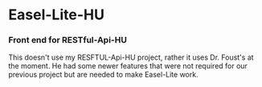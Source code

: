 # Easel-Lite-HU
### Front end for RESTful-Api-HU
This doesn't use my RESFTUL-Api-HU project, rather it uses Dr. Foust's at the moment. He had some newer features that were not required for our previous project but are needed to make Easel-Lite work.
